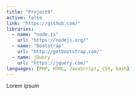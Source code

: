 ```yaml
---
title: "Project9"
active: false
link: "https://github.com/"
libraries:
  - name: "node.js"
    url: "https://nodejs.org/"
  - name: "Bootstrap"
    url: "http://getbootstrap.com/"
  - name: jQuery
    url: "https://jquery.com/"
languages: [PHP, HTML, JavaScript, CSS, bash]
---
```

Lorem ipsum
